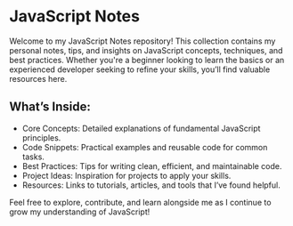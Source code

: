 # JavaScript Notes

Welcome to my JavaScript Notes repository! This collection contains my personal notes, tips, and insights on JavaScript concepts, techniques, and best practices. Whether you're a beginner looking to learn the basics or an experienced developer seeking to refine your skills, you’ll find valuable resources here.

## What’s Inside:

- Core Concepts: Detailed explanations of fundamental JavaScript principles.
- Code Snippets: Practical examples and reusable code for common tasks.
- Best Practices: Tips for writing clean, efficient, and maintainable code.
- Project Ideas: Inspiration for projects to apply your skills.
- Resources: Links to tutorials, articles, and tools that I’ve found helpful.

Feel free to explore, contribute, and learn alongside me as I continue to grow my understanding of JavaScript!

